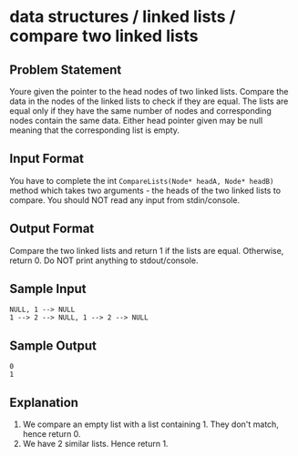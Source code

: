# data structures / linked lists / compare two linked lists
## Problem Statement
Youre given the pointer to the head nodes of two linked lists. Compare the data in the nodes of the linked lists to check if they are equal. The lists are equal only if they have the same number of nodes and corresponding nodes contain the same data. Either head pointer given may be null meaning that the corresponding list is empty.

## Input Format 
You have to complete the int `CompareLists(Node* headA, Node* headB)` method which takes two arguments - the heads of the two linked lists to compare. You should NOT read any input from stdin/console.

## Output Format 
Compare the two linked lists and return 1 if the lists are equal. Otherwise, return 0. Do NOT print anything to stdout/console.

## Sample Input
```
NULL, 1 --> NULL 
1 --> 2 --> NULL, 1 --> 2 --> NULL
```

## Sample Output
```
0
1
```

## Explanation 
1. We compare an empty list with a list containing 1. They don't match, hence return 0. 
2. We have 2 similar lists. Hence return 1.

